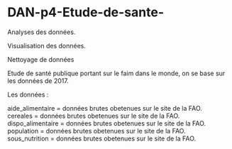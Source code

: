 # DAN-p4-Etude-de-sante-

Analyses des données.

Visualisation des données.

Nettoyage de données

Etude de santé publique portant sur le faim dans le monde, on se base sur les données de 2017.


Les données :

aide_alimentaire = données brutes obetenues sur le site de la FAO.    
cereales = données brutes obetenues sur le site de la FAO.  
dispo_alimentaire = données brutes obetenues sur le site de la FAO.  
population = données brutes obetenues sur le site de la FAO.  
sous_nutrition = données brutes obetenues sur le site de la FAO.  
 
